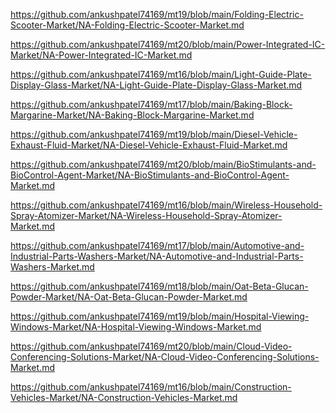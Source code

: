 <p><a href="https://github.com/ankushpatel74169/mt19/blob/main/Folding-Electric-Scooter-Market/NA-Folding-Electric-Scooter-Market.md">https://github.com/ankushpatel74169/mt19/blob/main/Folding-Electric-Scooter-Market/NA-Folding-Electric-Scooter-Market.md</a></p><p><a href="https://github.com/ankushpatel74169/mt20/blob/main/Power-Integrated-IC-Market/NA-Power-Integrated-IC-Market.md">https://github.com/ankushpatel74169/mt20/blob/main/Power-Integrated-IC-Market/NA-Power-Integrated-IC-Market.md</a></p><p><a href="https://github.com/ankushpatel74169/mt16/blob/main/Light-Guide-Plate-Display-Glass-Market/NA-Light-Guide-Plate-Display-Glass-Market.md">https://github.com/ankushpatel74169/mt16/blob/main/Light-Guide-Plate-Display-Glass-Market/NA-Light-Guide-Plate-Display-Glass-Market.md</a></p><p><a href="https://github.com/ankushpatel74169/mt17/blob/main/Baking-Block-Margarine-Market/NA-Baking-Block-Margarine-Market.md">https://github.com/ankushpatel74169/mt17/blob/main/Baking-Block-Margarine-Market/NA-Baking-Block-Margarine-Market.md</a></p><p><a href="https://github.com/ankushpatel74169/mt19/blob/main/Diesel-Vehicle-Exhaust-Fluid-Market/NA-Diesel-Vehicle-Exhaust-Fluid-Market.md">https://github.com/ankushpatel74169/mt19/blob/main/Diesel-Vehicle-Exhaust-Fluid-Market/NA-Diesel-Vehicle-Exhaust-Fluid-Market.md</a></p><p><a href="https://github.com/ankushpatel74169/mt20/blob/main/BioStimulants-and-BioControl-Agent-Market/NA-BioStimulants-and-BioControl-Agent-Market.md">https://github.com/ankushpatel74169/mt20/blob/main/BioStimulants-and-BioControl-Agent-Market/NA-BioStimulants-and-BioControl-Agent-Market.md</a></p><p><a href="https://github.com/ankushpatel74169/mt16/blob/main/Wireless-Household-Spray-Atomizer-Market/NA-Wireless-Household-Spray-Atomizer-Market.md">https://github.com/ankushpatel74169/mt16/blob/main/Wireless-Household-Spray-Atomizer-Market/NA-Wireless-Household-Spray-Atomizer-Market.md</a></p><p><a href="https://github.com/ankushpatel74169/mt17/blob/main/Automotive-and-Industrial-Parts-Washers-Market/NA-Automotive-and-Industrial-Parts-Washers-Market.md">https://github.com/ankushpatel74169/mt17/blob/main/Automotive-and-Industrial-Parts-Washers-Market/NA-Automotive-and-Industrial-Parts-Washers-Market.md</a></p><p><a href="https://github.com/ankushpatel74169/mt18/blob/main/Oat-Beta-Glucan-Powder-Market/NA-Oat-Beta-Glucan-Powder-Market.md">https://github.com/ankushpatel74169/mt18/blob/main/Oat-Beta-Glucan-Powder-Market/NA-Oat-Beta-Glucan-Powder-Market.md</a></p><p><a href="https://github.com/ankushpatel74169/mt19/blob/main/Hospital-Viewing-Windows-Market/NA-Hospital-Viewing-Windows-Market.md">https://github.com/ankushpatel74169/mt19/blob/main/Hospital-Viewing-Windows-Market/NA-Hospital-Viewing-Windows-Market.md</a></p><p><a href="https://github.com/ankushpatel74169/mt20/blob/main/Cloud-Video-Conferencing-Solutions-Market/NA-Cloud-Video-Conferencing-Solutions-Market.md">https://github.com/ankushpatel74169/mt20/blob/main/Cloud-Video-Conferencing-Solutions-Market/NA-Cloud-Video-Conferencing-Solutions-Market.md</a></p><p><a href="https://github.com/ankushpatel74169/mt16/blob/main/Construction-Vehicles-Market/NA-Construction-Vehicles-Market.md">https://github.com/ankushpatel74169/mt16/blob/main/Construction-Vehicles-Market/NA-Construction-Vehicles-Market.md</a></p>
